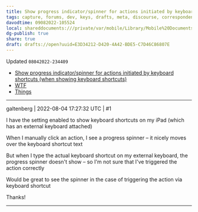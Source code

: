 ```yaml
---
title: Show progress indicator/spinner for actions initiated by keyboard shortcuts (when showing keyboard shortcuts)
tags: capture, forums, dev, keys, drafts, meta, discourse, correspondence
davodtime: 09082022-105524
local: shareddocuments:///private/var/mobile/Library/Mobile%20Documents/iCloud~md~obsidian/Documents/OBSHIDDIAN/drafts/E3D34212-D420-4A42-BDE5-C7D46C86807E.md
dg-publish: true
share: true
draft: drafts://open?uuid=E3D34212-D420-4A42-BDE5-C7D46C86807E
---
```

Updated `08042022-234409`

- [Show progress indicator/spinner for actions initiated by keyboard shortcuts (when showing keyboard shortcuts)](https://forums.getdrafts.com/t/show-progress-indicator-spinner-for-actions-initiated-by-keyboard-shortcuts-when-showing-keyboard-shortcuts/13099)
- [WTF](https://davidblue.wtf/drafts/E3D34212-D420-4A42-BDE5-C7D46C86807E.html)
- [Things](things:///show?id=FBh84dBa9Wp97Q6GimqCa4)

---

galtenberg | 2022-08-04 17:27:32 UTC | #1

I have the setting enabled to show keyboard shortcuts on my iPad (which has an external keyboard attached)

When I manually click an action, I see a progress spinner – it nicely moves over the keyboard shortcut text

But when I type the actual keyboard shortcut on my external keyboard, the progress spinner doesn't show – so I'm not sure that I've triggered the action correctly

Would be great to see the spinner in the case of triggering the action via keyboard shortcut

Thanks!

-------------------------

